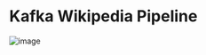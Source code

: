# Kafka Wikipedia Pipeline
![image](https://github.com/umergh7/Kafka-Wikipedia-Pipeline/assets/117035545/48f78e18-0c84-4ebf-8a84-279b6f9c131e)
